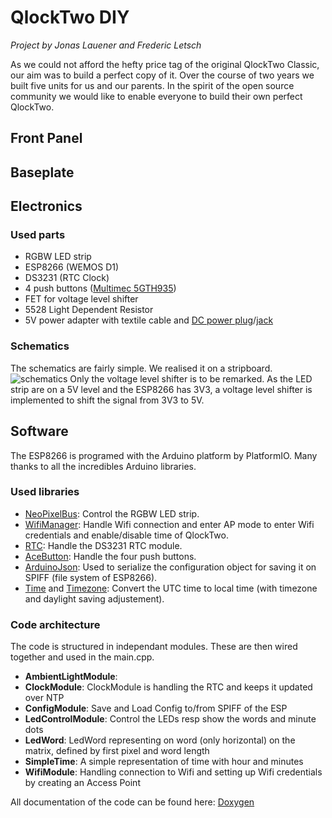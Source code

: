# QlockTwo DIY
*Project by Jonas Lauener and Frederic Letsch*

As we could not afford the hefty price tag of the original QlockTwo Classic, our aim was to build a perfect copy of it. Over the course of two years we built five units for us and our parents. In the spirit of the open source community we would like to enable everyone to build their own perfect QlockTwo.

## Front Panel

## Baseplate

## Electronics
### Used parts
- RGBW LED strip
- ESP8266 (WEMOS D1)
- DS3231 (RTC Clock)
- 4 push buttons ([Multimec 5GTH935](https://de.farnell.com/multimec/5gth935/taster-tht-ip67-3-5n-0-05a-24v/dp/2280480))
- FET for voltage level shifter
- 5528 Light Dependent Resistor
- 5V power adapter with textile cable and [DC power plug](https://www.te.com/usa-en/product-1-2129334-1.html)/[jack](https://www.te.com/usa-en/product-2129567-1.html)

### Schematics
The schematics are fairly simple. We realised it on a stripboard.
![schematics](https://raw.githubusercontent.com/jolau/QlockTwo_DIY/master/schematics/QlockTwo_Wemos_v0.png) 
Only the voltage level shifter is to be remarked. As the LED strip are on a 5V level and the ESP8266 has 3V3, a voltage level shifter is implemented to shift the signal from 3V3 to 5V.

## Software
The ESP8266 is programed with the Arduino platform by PlatformIO. Many thanks to all the incredibles Arduino libraries.
### Used libraries
- [NeoPixelBus](https://github.com/Makuna/NeoPixelBus): Control the RGBW LED strip.
- [WifiManager](https://github.com/tzapu/WiFiManager): Handle Wifi connection and enter AP mode to enter Wifi credentials and enable/disable time of QlockTwo.
- [RTC](https://github.com/Makuna/Rtc): Handle the DS3231 RTC module.
- [AceButton](https://github.com/bxparks/AceButton): Handle the four push buttons.
- [ArduinoJson](https://arduinojson.org/): Used to serialize the configuration object for saving it on SPIFF (file system of ESP8266). 
- [Time](https://github.com/PaulStoffregen/Time) and [Timezone](https://github.com/JChristensen/Timezone): Convert the UTC time to local time (with timezone and daylight saving adjustement).

###  Code architecture
The code is structured in independant modules. These are then wired together and used in the main.cpp.
- **AmbientLightModule**: 
- **ClockModule**: ClockModule is handling the RTC and keeps it updated over NTP
- **ConfigModule**: Save and Load Config to/from SPIFF of the ESP
- **LedControlModule**:	Control the LEDs resp show the words and minute dots
- **LedWord**: LedWord representing on word (only horizontal) on the matrix, defined by first pixel and word length
- **SimpleTime**: A simple representation of time with hour and minutes
- **WifiModule**: Handling connection to Wifi and setting up Wifi credentials by creating an Access Point 

All documentation of the code can be found here: [Doxygen](https://jolau.github.io/QlockTwo_DIY/html/index.html)
